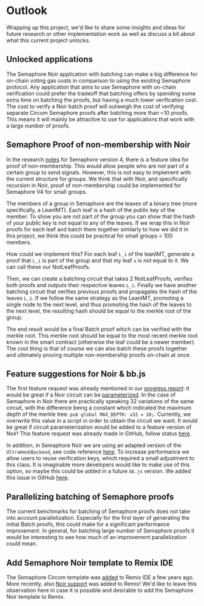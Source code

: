 # Outlook

Wrapping up this project, we'd like to share some insights and ideas for future research or other implementation work as well as discuss a bit about what this current project unlocks. 

## Unlocked applications

The Semaphore Noir application with batching can make a big difference for on-chain voting gas costs in comparison to using the existing Semaphore protocol. Any application that aims to use Semaphore with on-chain verification could prefer the tradeoff that batching offers by spending some extra time on batching the proofs, but having a much lower verification cost. The cost to verify a Noir batch proof will outweigh the cost of verifying separate Circom Semaphore proofs after batching more than ~10 proofs. This means it will mainly be attractive to use for applications that work with a large number of proofs. 

## Semaphore Proof of non-membership with Noir

In the research [notes](https://pse-team.notion.site/Semaphore-V4-Research-683cd07c4c1a4271bc555ba296ebefa3) for Semaphore version 4, there is a feature idea for proof of non-membership. This would allow people who are *not* part of a certain group to send signals. However, this is not easy to implement with the current structure for groups. We think that with Noir, and specifically recursion in Noir, proof of non-membership could be implemented for Semaphore V4 for small groups.

The members of a group in Semaphore are the leaves of a binary tree (more specifically, a LeanIMT). Each leaf is a hash of the public key of the member. To show you are not part of the group you can show that the hash of your public key is not equal to any of the leaves. If we wrap this in Noir proofs for each leaf and batch them together similarly to how we did it in this project, we think this could be practical for small groups < 100 members. 

How could we implement this? For each leaf `L_i` of the leanIMT, generate a proof that `L_i` is part of the group and that my leaf `x` is not equal to it. We can call these our NotLeafProofs. 

Then, we can create a batching circuit that takes 2 NotLeafProofs, verifies both proofs and outputs their respective leaves `L_i`. Finally we have another batching circuit that verifies previous proofs and propagates the hash of the leaves `L_i`. If we follow the same strategy as the LeanIMT, promoting a single node to the next level, and thus promoting the hash of the leaves to the next level, the resulting hash should be equal to the merkle root of the group. 

The end result would be a final Batch proof which can be verified with the merkle root. This merkle root should be equal to the most recent merkle root known in the smart contract (otherwise the leaf could be a newer member). The cool thing is that of course we can also batch these proofs together and ultimately proving multiple non-membership proofs on-chain at once. 

## Feature suggestions for Noir & bb.js

The first feature request was already mentioned in our [progress report](https://hashcloak.github.io/semaphore-noir-progress-report/): it would be great if a Noir circuit can be [parameterized](https://hashcloak.github.io/semaphore-noir-progress-report/discoveries.html#parameterizing-the-circuit-in-noir-vs-circom). In the case of Semaphore in Noir there are practically speaking 32 variations of the same circuit, with the difference being a constant which indicated the maximum depth of the merkle tree: `pub global MAX_DEPTH: u32 = 10;`. Currently, we overwrite this value in a script in order to obtain the circuit we want. It would be great if circuit parameterization would be added to a feature version of Noir! This feature request was already made in GitHub, follow status [here](https://github.com/noir-lang/noir/issues/3858). 

In addition, in Semaphore Noir we are using an adapted version of the `UltraHonkBackend`, see code reference [here](https://github.com/hashcloak/semaphore-noir/blob/noir-support-part2/packages/proof/src/ultrahonk.ts#L32). To increase performance we allow users to reuse verification keys, which required a small adjustment to this class. It is imaginable more developers would like to make use of this option, so maybe this could be added in a future `bb.js` version. We added this issue in GitHub [here](https://github.com/AztecProtocol/aztec-packages/issues/14616). 

## Parallelizing batching of Semaphore proofs

The current benchmarks for batching of Semaphore proofs does not take into account parallelization. Especially for the first layer of generating the initial Batch proofs, this could make for a significant performance improvement. In general, for batching large number of Semaphore proofs it would be interesting to see how much of an improvement parallelization could mean. 

## Add Semaphore Noir template to Remix IDE

The Semaphore Circom template was [added](https://medium.com/remix-ide/remix-release-v0-37-0-dbc750f7ab15) to Remix IDE a few years ago. More recently, also [Noir support](https://medium.com/remix-ide/remix-release-v0-59-0-306881e41984) was added to Remix! We'd like to leave this observation here in case it is possible and desirable to add the Semaphore Noir template to Remix. 
